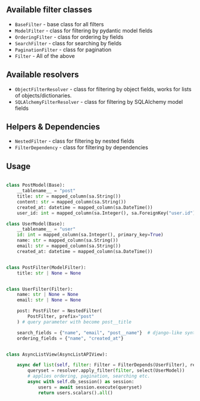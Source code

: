 ## Available filter classes

- `BaseFilter` - base class for all filters
- `ModelFilter` - class for filtering by pydantic model fields
- `OrderingFilter` - class for ordering by fields
- `SearchFilter` - class for searching by fields
- `PaginationFilter` - class for pagination
- `Filter` - All of the above


## Available resolvers

- `ObjectFilterResolver` - class for filtering by object fields, works for lists of objects/dictionaries.
- `SQLAlchemyFilterResolver` - class for filtering by SQLAlchemy model fields

## Helpers & Dependencies

- `NestedFilter` - class for filtering by nested fields
- `FilterDependency` - class for filtering by dependencies

## Usage

```python

class PostModel(Base):
    __tablename__ = "post"
    title: str = mapped_column(sa.String())
    content: str = mapped_column(sa.String())
    created_at: datetime = mapped_column(sa.DateTime())
    user_id: int = mapped_column(sa.Integer(), sa.ForeignKey("user.id"))

class UserModel(Base):
    __tablename__ = "user"
    id: int = mapped_column(sa.Integer(), primary_key=True)
    name: str = mapped_column(sa.String())
    email: str = mapped_column(sa.String())
    created_at: datetime = mapped_column(sa.DateTime())


class PostFilter(ModelFilter):
    title: str | None = None


class UserFilter(Filter):
    name: str | None = None
    email: str | None = None

    post: PostFilter = NestedFilter(
        PostFilter, prefix="post"
    ) # query parameter with become post__title

    search_fields = {"name", "email", "post__name"}  # django-like syntax for search fields
    ordering_fields = {"name", "created_at"}


class AsyncListView(AsyncListAPIView):

    async def list(self, filter: Filter = FilterDepends(UserFilter), resolver: SQLAlchemyFilterResolver = Depends()):
        queryset = resolver.apply_filter(filter, select(UserModel))
        # applies ordering, pagination, searching etc.
        async with self.db_session() as session:
            users = await session.execute(queryset)
            return users.scalars().all()

```
